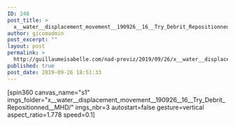 ```yaml
---
ID: 248
post_title: >
  x__water__displacement_movement__190926__16__Try_Debrit_Repositionned.project
author: gicomadmin
post_excerpt: ""
layout: post
permalink: >
  http://guillaumeisabelle.com/nad-previz/2019/09/26/x__water__displacement_movement__190926__16__try_debrit_repositionned-project/
published: true
post_date: 2019-09-26 18:51:33
---
```

<!-- wp:block-lab/stc-vision-block {"vision":"Composition I love that could be used as proof of concept for photogrammetry for visualizing"} /-->

<!-- wp:paragraph -->

[spin360 canvas_name="s1" imgs_folder="x\_\_water\_\_displacement_movement\_\_190926\_\_16\_\_Try_Debrit_Repositionned\_\_MHD/" imgs_nbr=3 autostart=false gesture=vertical aspect_ratio=1.778 speed=0.1] 

<!-- /wp:paragraph -->

<!-- wp:block-lab/mmot {"mmotacceptable":true,"mmotthrees":"Getting better"} /-->

<!-- wp:image {"id":249} --><figure class="wp-block-image">

<img src="http://guillaumeisabelle.com/nad-previz/wp-content/uploads/sites/19/2019/09/image-41.png" alt="" class="wp-image-249" /></figure> <!-- /wp:image -->

<!-- wp:image {"id":250} --><figure class="wp-block-image">

<img src="http://guillaumeisabelle.com/nad-previz/wp-content/uploads/sites/19/2019/09/image-42.png" alt="" class="wp-image-250" /></figure> <!-- /wp:image -->

<!-- wp:image {"id":251} --><figure class="wp-block-image">

<img src="http://guillaumeisabelle.com/nad-previz/wp-content/uploads/sites/19/2019/09/image-43.png" alt="" class="wp-image-251" /></figure> <!-- /wp:image -->